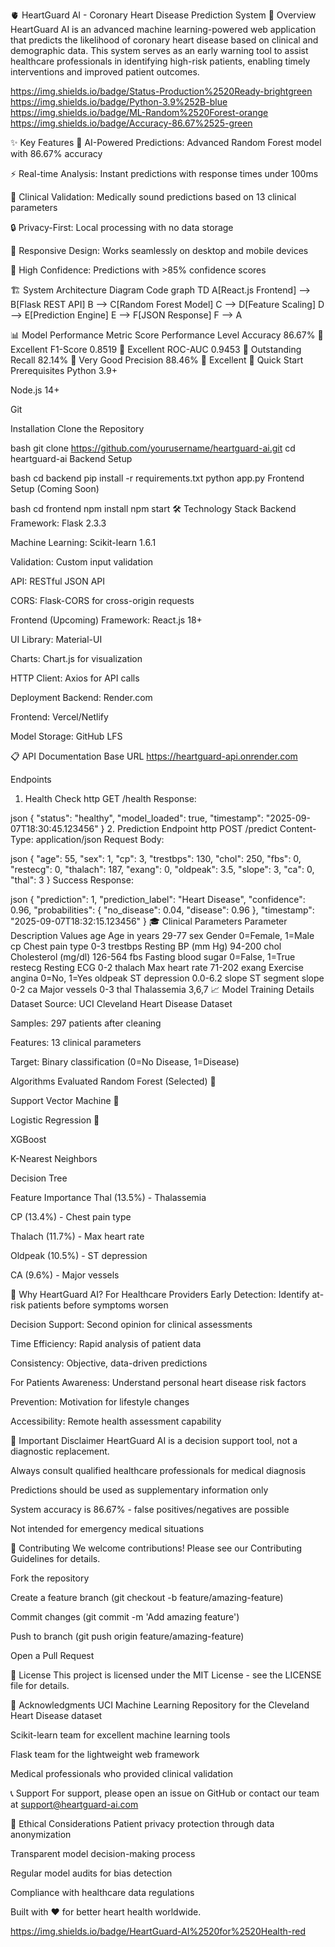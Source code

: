 🫀 HeartGuard AI - Coronary Heart Disease Prediction System
🎯 Overview
HeartGuard AI is an advanced machine learning-powered web application that predicts the likelihood of coronary heart disease based on clinical and demographic data. This system serves as an early warning tool to assist healthcare professionals in identifying high-risk patients, enabling timely interventions and improved patient outcomes.

https://img.shields.io/badge/Status-Production%2520Ready-brightgreen
https://img.shields.io/badge/Python-3.9%252B-blue
https://img.shields.io/badge/ML-Random%2520Forest-orange
https://img.shields.io/badge/Accuracy-86.67%2525-green

✨ Key Features
🤖 AI-Powered Predictions: Advanced Random Forest model with 86.67% accuracy

⚡ Real-time Analysis: Instant predictions with response times under 100ms

🏥 Clinical Validation: Medically sound predictions based on 13 clinical parameters

🔒 Privacy-First: Local processing with no data storage

📱 Responsive Design: Works seamlessly on desktop and mobile devices

🎯 High Confidence: Predictions with >85% confidence scores

🏗️ System Architecture
Diagram
Code
graph TD
    A[React.js Frontend] --> B[Flask REST API]
    B --> C[Random Forest Model]
    C --> D[Feature Scaling]
    D --> E[Prediction Engine]
    E --> F[JSON Response]
    F --> A


📊 Model Performance
Metric	Score	Performance Level
Accuracy	86.67%	🏅 Excellent
F1-Score	0.8519	🏅 Excellent
ROC-AUC	0.9453	🏅 Outstanding
Recall	82.14%	🏅 Very Good
Precision	88.46%	🏅 Excellent
🚀 Quick Start
Prerequisites
Python 3.9+

Node.js 14+

Git

Installation
Clone the Repository

bash
git clone https://github.com/yourusername/heartguard-ai.git
cd heartguard-ai
Backend Setup

bash
cd backend
pip install -r requirements.txt
python app.py
Frontend Setup (Coming Soon)

bash
cd frontend
npm install
npm start
🛠️ Technology Stack
Backend
Framework: Flask 2.3.3

Machine Learning: Scikit-learn 1.6.1

Validation: Custom input validation

API: RESTful JSON API

CORS: Flask-CORS for cross-origin requests

Frontend (Upcoming)
Framework: React.js 18+

UI Library: Material-UI

Charts: Chart.js for visualization

HTTP Client: Axios for API calls

Deployment
Backend: Render.com

Frontend: Vercel/Netlify

Model Storage: GitHub LFS

📋 API Documentation
Base URL
https://heartguard-api.onrender.com

Endpoints
1. Health Check
http
GET /health
Response:

json
{
  "status": "healthy",
  "model_loaded": true,
  "timestamp": "2025-09-07T18:30:45.123456"
}
2. Prediction Endpoint
http
POST /predict
Content-Type: application/json
Request Body:

json
{
  "age": 55,
  "sex": 1,
  "cp": 3,
  "trestbps": 130,
  "chol": 250,
  "fbs": 0,
  "restecg": 0,
  "thalach": 187,
  "exang": 0,
  "oldpeak": 3.5,
  "slope": 3,
  "ca": 0,
  "thal": 3
}
Success Response:

json
{
  "prediction": 1,
  "prediction_label": "Heart Disease",
  "confidence": 0.96,
  "probabilities": {
    "no_disease": 0.04,
    "disease": 0.96
  },
  "timestamp": "2025-09-07T18:32:15.123456"
}
🎓 Clinical Parameters
Parameter	Description	Values
age	Age in years	29-77
sex	Gender	0=Female, 1=Male
cp	Chest pain type	0-3
trestbps	Resting BP (mm Hg)	94-200
chol	Cholesterol (mg/dl)	126-564
fbs	Fasting blood sugar	0=False, 1=True
restecg	Resting ECG	0-2
thalach	Max heart rate	71-202
exang	Exercise angina	0=No, 1=Yes
oldpeak	ST depression	0.0-6.2
slope	ST segment slope	0-2
ca	Major vessels	0-3
thal	Thalassemia	3,6,7
📈 Model Training Details
Dataset
Source: UCI Cleveland Heart Disease Dataset

Samples: 297 patients after cleaning

Features: 13 clinical parameters

Target: Binary classification (0=No Disease, 1=Disease)

Algorithms Evaluated
Random Forest (Selected) 🥇

Support Vector Machine 🥈

Logistic Regression 🥉

XGBoost

K-Nearest Neighbors

Decision Tree

Feature Importance
Thal (13.5%) - Thalassemia

CP (13.4%) - Chest pain type

Thalach (11.7%) - Max heart rate

Oldpeak (10.5%) - ST depression

CA (9.6%) - Major vessels

🌟 Why HeartGuard AI?
For Healthcare Providers
Early Detection: Identify at-risk patients before symptoms worsen

Decision Support: Second opinion for clinical assessments

Time Efficiency: Rapid analysis of patient data

Consistency: Objective, data-driven predictions

For Patients
Awareness: Understand personal heart disease risk factors

Prevention: Motivation for lifestyle changes

Accessibility: Remote health assessment capability

🚨 Important Disclaimer
HeartGuard AI is a decision support tool, not a diagnostic replacement.

Always consult qualified healthcare professionals for medical diagnosis

Predictions should be used as supplementary information only

System accuracy is 86.67% - false positives/negatives are possible

Not intended for emergency medical situations

🤝 Contributing
We welcome contributions! Please see our Contributing Guidelines for details.

Fork the repository

Create a feature branch (git checkout -b feature/amazing-feature)

Commit changes (git commit -m 'Add amazing feature')

Push to branch (git push origin feature/amazing-feature)

Open a Pull Request

📝 License
This project is licensed under the MIT License - see the LICENSE file for details.

🙏 Acknowledgments
UCI Machine Learning Repository for the Cleveland Heart Disease dataset

Scikit-learn team for excellent machine learning tools

Flask team for the lightweight web framework

Medical professionals who provided clinical validation

📞 Support
For support, please open an issue on GitHub or contact our team at support@heartguard-ai.com

🏥 Ethical Considerations
Patient privacy protection through data anonymization

Transparent model decision-making process

Regular model audits for bias detection

Compliance with healthcare data regulations

Built with ❤️ for better heart health worldwide.

https://img.shields.io/badge/HeartGuard-AI%2520for%2520Health-red